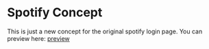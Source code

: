 # Spotify Concept
This is just a new concept for the original spotify login page.
You can preview here:
[preview](https://github.com/waldo2810/spotify-concept/blob/main/preview.png)

